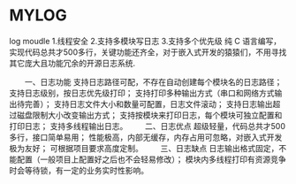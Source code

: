 # MYLOG
log moudle
1.线程安全
2.支持多模块写日志
3.支持多个优先级
   纯 C 语言编写，实现代码总共才500多行，关键功能还齐全，对于嵌入式开发的猿猿们，不用寻找其它庞大且功能冗余的开源日志系统.

　　一、日志功能
支持日志路径可配，不存在自动创建每个模块名的日志路径；
支持日志级别，按日志优先级打印；
支持打印多种输出方式（串口和网络方式输出待完善）；
支持日志文件大小和数量可配置，日志文件滚动；
支持日志输出超过磁盘限制大小改变输出方式；
支持按模块来打印日志，每个模块可独立配置和打印日志；
支持多线程输出日志。
　　二、日志优点
超级轻量，代码总共才500多行，接口简单易用；
性能极高，内部无缓存，内存占用可忽略，对嵌入式开发极为友好；
可根据项目要求高度定制。
　　三、日志缺点
日志输出格式固定，不能配置（一般项目上配置好之后也不会轻易修改）；
模块内多线程打印有资源竞争时会等待锁，有一定的业务实时性影响。
